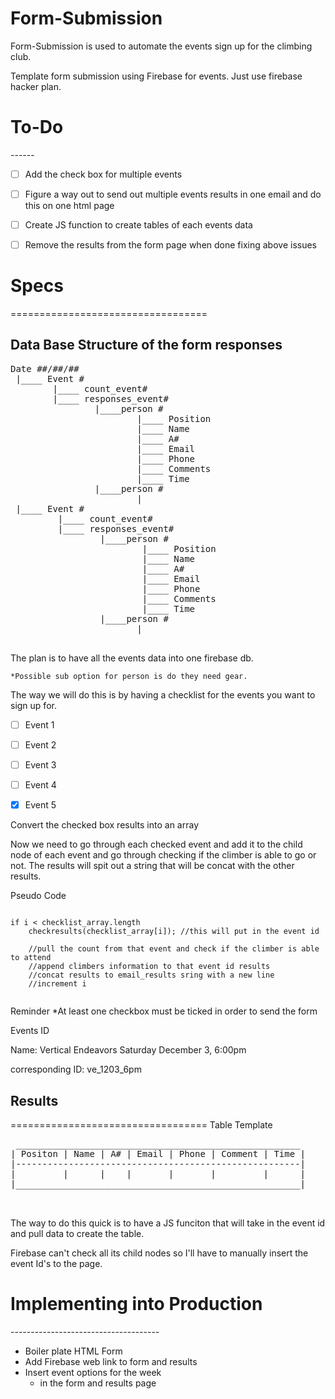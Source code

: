 Form-Submission
===============

Form-Submission is used to automate the events sign up for the climbing club.

Template form submission using Firebase for events. Just use firebase hacker plan.



<h1>To-Do</h1>
------

- [ ] Add the check box for multiple events
- [ ] Figure a way out to send out multiple events results in one email and do this on one html page
- [ ] Create JS function to create tables of each events data
- [ ] Remove the results from the form page when done fixing above issues



<h1>Specs</h1>
==================================

Data Base Structure of the form responses
-----------------------

<pre>
Date ##/##/##
 |____ Event #
        |____ count_event#
        |____ responses_event#
                |____person #
                        |____ Position
                        |____ Name
                        |____ A#
                        |____ Email
                        |____ Phone
                        |____ Comments
                        |____ Time
                |____person #
                        |
 |____ Event #
         |____ count_event#
         |____ responses_event#
                 |____person #
                         |____ Position
                         |____ Name
                         |____ A#
                         |____ Email
                         |____ Phone
                         |____ Comments
                         |____ Time
                 |____person #
                        |
    </pre>

The plan is to have all the events data into one firebase db.

    *Possible sub option for person is do they need gear.

The way we will do this is by having a checklist for the events you want to sign up for.

- [ ] Event 1
- [ ] Event 2
- [ ] Event 3
- [ ] Event 4
- [x] Event 5


Convert the checked box results into an array

Now we need to go through each checked event and add it to the child node of each event and go through checking if the climber is able to go or not. The results will spit out a string that will be concat with the other results.

Pseudo Code

```

if i < checklist_array.length
    checkresults(checklist_array[i]); //this will put in the event id

    //pull the count from that event and check if the climber is able to attend
    //append climbers information to that event id results
    //concat results to email_results sring with a new line
    //increment i


```

Reminder
*At least one checkbox must be ticked in order to send the form



Events ID

Name: Vertical Endeavors Saturday December 3, 6:00pm

corresponding ID: ve_1203_6pm

<abbreviated name of place>_<date>_<time>



<h2>Results</h2>
==================================
Table Template

<pre>
 ______________________________________________________
| Positon | Name | A# | Email | Phone | Comment | Time |
|------------------------------------------------------|
|         |      |    |       |       |         |      |
|______________________________________________________|

    </pre>

The way to do this quick is to have a JS funciton that will take in the event id and pull data to create the table.

Firebase can't check all its child nodes so I'll have to manually insert the event Id's to the page.



<h1>Implementing into Production</h1>
-------------------------------------

* Boiler plate HTML Form
* Add Firebase web link to form and results
* Insert event options for the week
    - in the form and results page